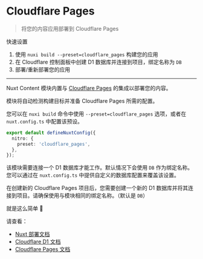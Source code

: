 # Cloudflare Pages

> 将您的内容应用部署到 Cloudflare Pages

<card>

快速设置

1. 使用 `nuxi build --preset=cloudflare_pages` 构建您的应用
2. 在 Cloudflare 控制面板中创建 D1 数据库并连接到项目，绑定名称为 `DB`
3. 部署/重新部署您的应用

</card>

---

Nuxt Content 模块内置与 [Cloudflare Pages](https://pages.cloudflare.com) 的集成以部署您的内容。

模块将自动检测构建目标并准备 Cloudflare Pages 所需的配置。

您可以在 `nuxi build` 命令中使用 `--preset=cloudflare_pages` 选项，或者在 `nuxt.config.ts` 中配置该预设。

```ts
export default defineNuxtConfig({
  nitro: {
    preset: 'cloudflare_pages',
  },
});
```

该模块需要连接一个 D1 数据库才能工作。默认情况下会使用 `DB` 作为绑定名称。您可以通过在 `nuxt.config.ts` 中提供自定义的数据库配置来覆盖该设置。

在创建新的 Cloudflare Pages 项目后，您需要创建一个新的 D1 数据库并将其连接到项目。请确保使用与模块相同的绑定名称。（默认是 `DB`）

就是这么简单 🎉

请查看：

- [Nuxt 部署文档](https://nuxt.com/deploy/cloudflare)
- [Cloudflare D1 文档](https://developers.cloudflare.com/d1/)
- [Cloudflare Pages 文档](https://developers.cloudflare.com/pages/)
